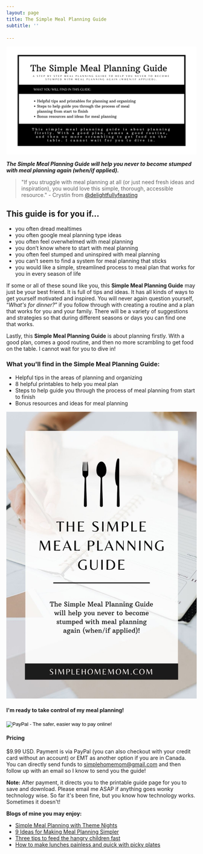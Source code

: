 ```yaml
---
layout: page
title: The Simple Meal Planning Guide
subtitle: ''

---
```

![An overview image of the Simple Meal Planning Guide.](/uploads/2-1.jpg "The Simple Meal Planning Guide SHM")

**_The Simple Meal Planning Guide will help you never to become stumped with meal planning again (when/if applied)._**

> "If you struggle with meal planning at all (or just need fresh ideas and inspiration), you would love this simple, thorough, accessible resource." - Crystin from [@delightfullyfeasting](www.instagram.com/delightfullyfeasting)

## This guide is for you if...

* you often dread mealtimes
* you often google meal planning type ideas
* you often feel overwhelmed with meal planning
* you don’t know where to start with meal planning
* you often feel stumped and uninspired with meal planning
* you can’t seem to find a system for meal planning that sticks
* you would like a simple, streamlined process to meal plan that works for you in every season of life

If some or all of these sound like you, this **Simple Meal Planning Guide** may just be your best friend. It is full of tips and ideas. It has all kinds of ways to get yourself motivated and inspired. You will never again question yourself, “_What's for dinner?_” if you follow through with creating a routine and a plan that works for you and your family. There will be a variety of suggestions and strategies so that during different seasons or days you can find one that works.

Lastly, this **Simple Meal Planning Guide** is about planning firstly. With a good plan, comes a good routine, and then no more scrambling to get food on the table. I cannot wait for you to dive in!

### What you'll find in the Simple Meal Planning Guide:

* Helpful tips in the areas of planning and organizing
* 8 helpful printables to help you meal plan
* Steps to help guide you through the process of meal planning from start to finish
* Bonus resources and ideas for meal planning

![](/uploads/the-simple-meal-planning-guide-shm-2.jpg "The Simple Meal Planning Guide SHM")

#### I'm ready to take control of my meal planning!

<form action="https://www.paypal.com/cgi-bin/webscr" method="post" target="_top">
<input type="hidden" name="cmd" value="_s-xclick">
<input type="hidden" name="hosted_button_id" value="2JAM876PECP9U">
<input type="image" src="https://www.paypalobjects.com/en_US/i/btn/btn_buynowCC_LG.gif" border="0" name="submit" alt="PayPal - The safer, easier way to pay online!">
<img alt="" border="0" src="https://www.paypalobjects.com/en_US/i/scr/pixel.gif" width="1" height="1">
</form>

#### Pricing

$9.99 USD. Payment is via PayPal (you can also checkout with your credit card without an account) or EMT as another option if you are in Canada. You can directly send funds to simplehomemom@gmail.com and then follow up with an email so I know to send you the guide!

**Note:** After payment, it directs you to the printable guide page for you to save and download. Please email me ASAP if anything goes wonky technology wise. So far it's been fine, but you know how technology works. Sometimes it doesn't!

**Blogs of mine you may enjoy:**

* [Simple Meal Planning with Theme Nights](https://www.simplehomemom.com/simple-meal-planning-with-theme-nights/)
* [9 Ideas for Making Meal Planning Simpler](https://www.simplehomemom.com/9-ideas-for-making-meal-planning-simpler/)
* [Three tips to feed the hangry children fast](https://www.simplehomemom.com/three-tips-to-feed-the/)
* [How to make lunches painless and quick with picky plates]()